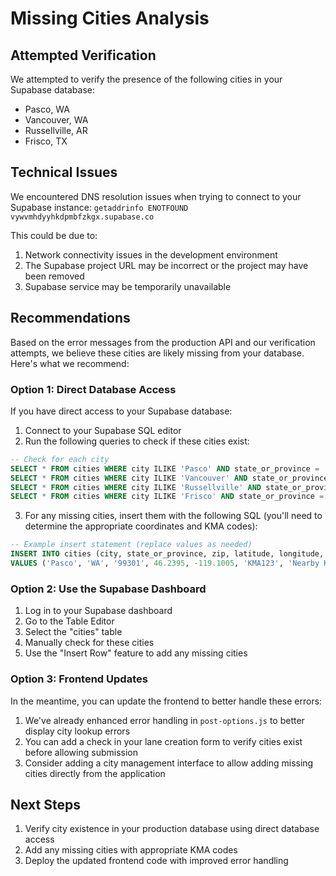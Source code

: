 # Missing Cities Analysis

## Attempted Verification

We attempted to verify the presence of the following cities in your Supabase database:

- Pasco, WA
- Vancouver, WA
- Russellville, AR
- Frisco, TX

## Technical Issues

We encountered DNS resolution issues when trying to connect to your Supabase instance:
`getaddrinfo ENOTFOUND vywvmhdyyhkdpmbfzkgx.supabase.co`

This could be due to:
1. Network connectivity issues in the development environment
2. The Supabase project URL may be incorrect or the project may have been removed
3. Supabase service may be temporarily unavailable

## Recommendations

Based on the error messages from the production API and our verification attempts, we believe these cities are likely missing from your database. Here's what we recommend:

### Option 1: Direct Database Access

If you have direct access to your Supabase database:

1. Connect to your Supabase SQL editor
2. Run the following queries to check if these cities exist:

```sql
-- Check for each city
SELECT * FROM cities WHERE city ILIKE 'Pasco' AND state_or_province = 'WA';
SELECT * FROM cities WHERE city ILIKE 'Vancouver' AND state_or_province = 'WA';
SELECT * FROM cities WHERE city ILIKE 'Russellville' AND state_or_province = 'AR';
SELECT * FROM cities WHERE city ILIKE 'Frisco' AND state_or_province = 'TX';
```

3. For any missing cities, insert them with the following SQL (you'll need to determine the appropriate coordinates and KMA codes):

```sql
-- Example insert statement (replace values as needed)
INSERT INTO cities (city, state_or_province, zip, latitude, longitude, kma_code, kma_name)
VALUES ('Pasco', 'WA', '99301', 46.2395, -119.1005, 'KMA123', 'Nearby KMA Name');
```

### Option 2: Use the Supabase Dashboard

1. Log in to your Supabase dashboard
2. Go to the Table Editor
3. Select the "cities" table
4. Manually check for these cities
5. Use the "Insert Row" feature to add any missing cities

### Option 3: Frontend Updates

In the meantime, you can update the frontend to better handle these errors:

1. We've already enhanced error handling in `post-options.js` to better display city lookup errors
2. You can add a check in your lane creation form to verify cities exist before allowing submission
3. Consider adding a city management interface to allow adding missing cities directly from the application

## Next Steps

1. Verify city existence in your production database using direct database access
2. Add any missing cities with appropriate KMA codes
3. Deploy the updated frontend code with improved error handling
